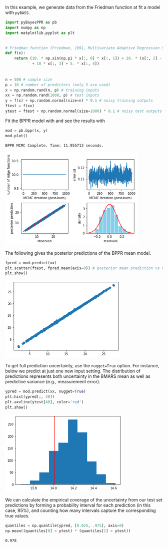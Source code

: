 
In this example, we generate data from the Friedman function at fit a model with `pyBASS`.


```python
import pyBayesPPR as pb
import numpy as np
import matplotlib.pyplot as plt
```


```python

# Friedman function (Friedman, 1991, Multivariate Adaptive Regression Splines)
def f(x):
    return (10. * np.sin(np.pi * x[:, 0] * x[:, 1]) + 20. * (x[:, 2] - .5) ** 2 
            + 10 * x[:, 3] + 5. * x[:, 4])


n = 500 # sample size
p = 10 # number of predictors (only 5 are used)
x = np.random.rand(n, p) # training inputs
xx = np.random.rand(1000, p) # test inputs
y = f(x) + np.random.normal(size=n) * 0.1 # noisy training outputs
ftest = f(xx)
ytest = ftest + np.random.normal(size=1000) * 0.1 # noisy test outputs

```

Fit the BPPR model with and see the results with


```python
mod = pb.bppr(x, y)
mod.plot()
```

    BPPR MCMC Complete. Time: 11.955713 seconds.



![png](ex1_files/ex1_4_1.png)


The following gives the posterior predictions of the BPPR mean model.


```python
fpred = mod.predict(xx)
plt.scatter(ftest, fpred.mean(axis=0)) # posterior mean prediction vs noisless test outputs
plt.show()
```


![png](ex1_files/ex1_6_0.png)


To get full prediction uncertainty, use the `nugget=True` option.  For instance, below we predict at just one new input setting.  The distribution of predictions represents both uncertainty in the BMARS mean as well as predictive variance (e.g., measurement error).


```python
ypred = mod.predict(xx, nugget=True)
plt.hist(ypred[:, 40])
plt.axvline(ytest[40], color='red')
plt.show()
```


![png](ex1_files/ex1_8_0.png)


We can calculate the empirical coverage of the uncertainty from our test set predictions by forming a probability interval for each prediction (in this case, 95%), and counting how many intervals capture the corresponding true values.


```python
quantiles = np.quantile(ypred, [0.025, .975], axis=0)
np.mean((quantiles[0] < ytest) * (quantiles[1] > ytest))
```




    0.978


